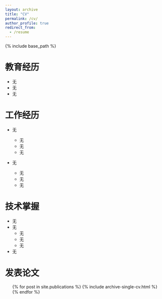 ```yaml
---
layout: archive
title: "CV"
permalink: /cv/
author_profile: true
redirect_from:
  - /resume
---
```


{% include base_path %}

教育经历
======
* 无
* 无
* 无

工作经历
======
* 无
  * 无
  * 无
  * 无

* 无
  * 无
  * 无
  * 无
  
技术掌握
======
* 无
* 无
  * 无
  * 无
  * 无
* 无

发表论文
======
  <ul>{% for post in site.publications %}
    {% include archive-single-cv.html %}
  {% endfor %}</ul>
